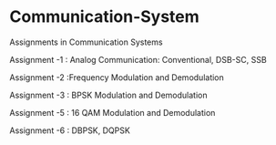 # Communication-System
Assignments in Communication Systems 

Assignment -1 : Analog Communication: Conventional, DSB-SC, SSB

Assignment -2 :Frequency Modulation and Demodulation

Assignment -3 : BPSK Modulation and Demodulation

Assignment -5 : 16 QAM Modulation and Demodulation

Assignment -6 : DBPSK, DQPSK
